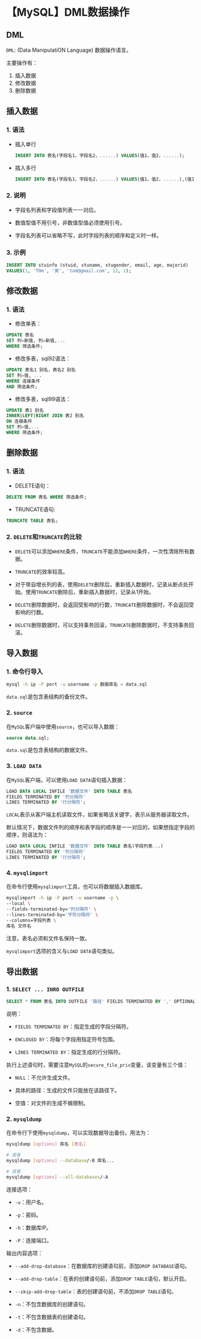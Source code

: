 # 【MySQL】DML数据操作


## DML

`DML`: (Data ManipulatiON Language) 数据操作语言。

主要操作有：

1. 插入数据
2. 修改数据
3. 删除数据   


## 插入数据

### 1. 语法

- 插入单行

  ```sql
  INSERT INTO 表名(字段名1，字段名2，......) VALUES(值1，值2，......);
  ```

- 插入多行

  ```sql
  INSERT INTO 表名(字段名1，字段名2，......) VALUES(值1，值2，......),(值1，值2，......)...;
  ```

### 2. 说明

- 字段名列表和字段值列表一一对应。

- 数值型值不用引号，非数值型值必须使用引号。

- 字段名列表可以省略不写，此时字段列表的顺序和定义时一样。

### 3. 示例

```sql
INSERT INTO stuinfo (stuid, stuname, stugender, email, age, majorid)
VALUES(1, 'TOm', '男', 'tom@gmail.com', 12, 1);
```


## 修改数据

### 1. 语法

- 修改单表：

```sql
UPDATE 表名
SET 列=新值, 列=新值,...
WHERE 筛选条件;
```

- 修改多表，sql92语法：

```sql
UPDATE 表名1 别名，表名2 别名
SET 列=值, ...
WHERE 连接条件
AND 筛选条件;
```

- 修改多表，sql99语法：

```sql
UPDATE 表1 别名
INNER|LEFT|RIGHT JOIN 表2 别名
ON 连接条件
SET 列=值,...
WHERE 筛选条件;
```


## 删除数据

### 1. 语法

- DELETE语句：

```sql
DELETE FROM 表名 WHERE 筛选条件;
```

- TRUNCATE语句:

```sql
TRUNCATE TABLE 表名;
```

### 2. `DELETE`和`TRUNCATE`的比较

- `DELETE`可以添加`WHERE`条件，`TRUNCATE`不能添加`WHERE`条件，一次性清除所有数据。

- `TRUNCATE`的效率较高。

- 对于带自增长列的表，使用`DELETE`删除后，重新插入数据时，记录从断点处开始。使用`TRUNCATE`删除后，重新插入数据时，记录从1开始。

- `DELETE`删除数据时，会返回受影响的行数，`TRUNCATE`删除数据时，不会返回受影响的行数。

- `DELETE`删除数据时，可以支持事务回滚，`TRUNCATE`删除数据时，不支持事务回滚。


## 导入数据

### 1. 命令行导入

```bash
mysql -h ip -P port -u username -p 数据库名 < data.sql
```

`data.sql`是包含表结构的备份文件。

### 2. `source`

在`MySQL`客户端中使用`source`，也可以导入数据：

```sql
source data.sql;
```

`data.sql`是包含表结构的数据文件。

### 3. `LOAD DATA`

在`MySQL`客户端，可以使用`LOAD DATA`语句插入数据：

```sql
LOAD DATA LOCAL INFILE '数据文件' INTO TABLE 表名
FIELDS TERMINATED BY '列分隔符'
LINES TERMINATED BY '行分隔符';
```

`LOCAL`表示从客户端主机读取文件，如果省略该关键字，表示从服务器读取文件。

默认情况下，数据文件列的顺序和表字段的顺序是一一对应的，如果想指定字段的顺序，则语法为：

```sql
LOAD DATA LOCAL INFILE '数据文件' INTO TABLE 表名(字段列表...)
FIELDS TERMINATED BY '列分隔符'
LINES TERMINATED BY '行分隔符';
```

### 4. `mysqlimport`

在命令行使用`mysqlimport`工具，也可以将数据插入数据库。

```bash
mysqlimport -h ip -P port -u username -p \
--local \
--fields-terminated-by='列分隔符' \
--lines-terminated-by='字符分隔符' \
--columns=字段列表 \
库名 文件名
```

注意，表名必须和文件名保持一致。

`mysqlimport`选项的含义与`LOAD DATA`语句类似。


## 导出数据

### 1. `SELECT ... INRO OUTFILE`

```sql
SELECT * FROM 表名 INTO OUTFILE '路径' FIELDS TERMINATED BY ',' OPTIONALLY ENCLOSED BY '"' LINES TERMINATED BY '\n'; 
```

说明：

- `FIELDS TERMINATED BY`：指定生成的字段分隔符。

- `ENCLOSED BY`：将每个字段用指定符号包围。

- `LINES TERMINATED BY`：指定生成的行分隔符。

执行上述语句时，需要注意`MySQL`的`secure_file_priv`变量，该变量有三个值：

- `NULL`：不允许生成文件。

- 具体的路径：生成的文件只能放在该路径下。

- 空值：对文件的生成不做限制。

### 2. `mysqldump`

在命令行下使用`mysqldump`，可以实现数据导出备份。用法为：

```bash
mysqldump [options] 库名 [表名]

# 或者
mysqldump [options] --database/-B 库名...

# 或者
mysqldump [options] --all-databases/-A
```

连接选项：

- `-u`：用户名。

- `-p`：密码。

- `-h`：数据库IP。

- `-P`：连接端口。

输出内容选项：

- `--add-drop-database`：在数据库的创建语句前，添加`DROP DATABASE`语句。

- `--add-drop-table`：在表的创建语句前，添加`DROP TABLE`语句，默认开启。

- `--skip-add-drop-table`：表的创建语句前，不添加`DROP TABLE`语句。

- `-n`：不包含数据库的创建语句。

- `-t`：不包含数据表的创建语句。

- `-d`：不包含数据。



